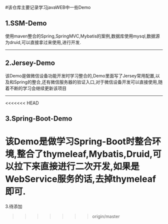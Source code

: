 ﻿#该仓库主要记录学习javaWEB中一些Demo

1.SSM-Demo
----------
使用maven整合的Spring,SpringMVC,Mybatis的案例,数据库使用mysql,数据源为druid,可以直接拿过来使用,进行开发.


----------

2.Jersey-Demo
--------------
该Demo是做微信设备功能开发时学习整合的,Demo里面写了Jersey常用配置,以及和Spring的整合,还有微信服务器的验证入口,对于微信设备开发可以直接使用,随着不断的学习会继续更新该项目


----------
<<<<<<< HEAD

3.Spring-Boot-Demo
--------------
该Demo是做学习Spring-Boot时整合环境,整合了thymeleaf,Mybatis,Druid,可以拉下来直接进行二次开发,如果是WebService服务的话,去掉thymeleaf即可.
=======
3.待添加
>>>>>>> origin/master
